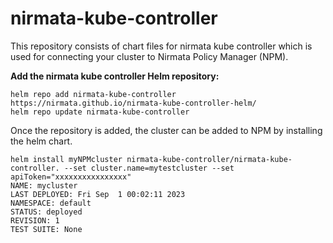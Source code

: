 # nirmata-kube-controller
This repository consists of chart files for nirmata kube controller which is used for connecting your cluster to Nirmata Policy Manager (NPM). 

**Add the nirmata kube controller Helm repository:**

```console
helm repo add nirmata-kube-controller https://nirmata.github.io/nirmata-kube-controller-helm/
helm repo update nirmata-kube-controller
```

Once the repository is added, the cluster can be added to NPM by installing the helm chart.

```console
helm install myNPMcluster nirmata-kube-controller/nirmata-kube-controller. --set cluster.name=mytestcluster --set apiToken="xxxxxxxxxxxxxxxx"
NAME: mycluster
LAST DEPLOYED: Fri Sep  1 00:02:11 2023
NAMESPACE: default
STATUS: deployed
REVISION: 1
TEST SUITE: None

```
